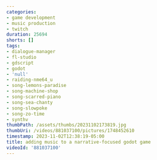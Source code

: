 ```yaml
---
categories:
- game development
- music production
- twitch
duration: 25694
shorts: []
tags:
- dialogue-manager
- fl-studio
- gdscript
- godot
- 'null'
- raiding-nme64_u
- song-lemons-paradise
- song-machine-shop
- song-scarred-piano
- song-sea-chanty
- song-slowpoke
- song-zo-time
- synthv
thumbPath: /assets/thumbs/20231102173819.jpg
thumbUri: /videos/881037100/pictures/1748452610
timestamp: 2023-11-02T12:38:19-05:00
title: adding music to a narrative-focused godot game
videoId: '881037100'
---
```

